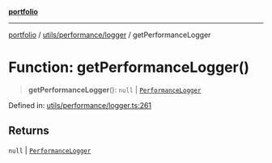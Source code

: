 [**portfolio**](../../../../README.md)

***

[portfolio](../../../../modules.md) / [utils/performance/logger](../README.md) / getPerformanceLogger

# Function: getPerformanceLogger()

> **getPerformanceLogger**(): `null` \| [`PerformanceLogger`](../classes/PerformanceLogger.md)

Defined in: [utils/performance/logger.ts:261](https://github.com/tnorlund/Portfolio/blob/c5a31011061812ff6d35ddf81f0645f4d9523843/portfolio/utils/performance/logger.ts#L261)

## Returns

`null` \| [`PerformanceLogger`](../classes/PerformanceLogger.md)
